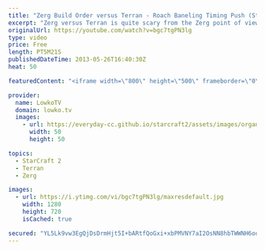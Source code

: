 ```yaml
---
title: "Zerg Build Order versus Terran - Roach Baneling Timing Push (StarCraft 2 Heart of the Swarm)"
excerpt: "Zerg versus Terran is quite scary from the Zerg point of view. This Zerg build order is by Symbol from team Azubu. Symbol is a great Zerg player, one of the best players in the world. The Zerg build order we are taking a look at will be from a game that Symbol played in the round of 8 from the WCS Korea"
originalUrl: https://youtube.com/watch?v=bgc7tgPN3lg
type: video
price: Free
length: PT5M21S
publishedDateTime: 2013-05-26T16:40:30Z
heat: 50

featuredContent: "<iframe width=\"800\" height=\"500\" frameborder=\"0\" src=\"https://www.youtube.com/embed/bgc7tgPN3lg\" allow=\"accelerometer; autoplay; encrypted-media; gyroscope; picture-in-picture\" allowfullscreen></iframe>"

provider:
  name: LowkoTV
  domain: lowko.tv
  images:
    - url: https://everyday-cc.github.io/starcraft2/assets/images/organizations/lowko.tv-50x50.jpg
      width: 50
      height: 50

topics:
  - StarCraft 2
  - Terran
  - Zerg

images:
  - url: https://i.ytimg.com/vi/bgc7tgPN3lg/maxresdefault.jpg
    width: 1280
    height: 720
    isCached: true

secured: "YL5Lk9vw3EgQjDsDrmHjt5I+bARtfQoGxi+xbPMVNY7aI2OsNN8hbTWWNH6oqPA8MwI5k8djbSXO8FGkUlVDukjWw2EGflPjgg1WfiCiwJRtLh0MnrkQTCODHS2/cWLA7I/Ivqwa2U/SH3RRKeX2V+x5A9qAkGekcksU6EKJiaKUBwUWzzsZP7I8daWRIq4XUf3RZ+HqlyEPn7y5RWiMdyVJdZbqc+Byfncxz8Q+sBIFWSmP2m6zsIS+gtIebTYC6PhUA3BcvETc0i0hsfNyVRw/hB7PU1Ct8d7Dwf/zDd0ER/w089aG0c5z//kIAt+HuGy+9vr0aO6ZzsjmTYdad5LNzY0+aJpElxvKffYstO5wSdwSSXdc+HYEyFEyeGnUbDfF7ZnGyPIrQr2myVeOEa6i26b//NJe01SrWiJ9uvA=;aHdpWl6ZJEuf4erRwRoCow=="
---
```


